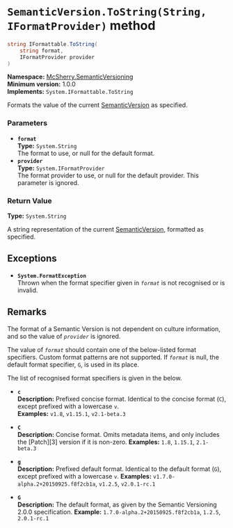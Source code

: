 # `SemanticVersion.ToString(String, IFormatProvider)` method

```c#
string IFormattable.ToString(
    string format,
    IFormatProvider provider
)
```

**Namespace:** [McSherry.SemanticVersioning][1]  
**Minimum version:** 1.0.0  
**Implements:** `System.IFormattable.ToString`

[1]: ../

Formats the value of the current [SemanticVersion][2] as
specified.

[2]: ./


### Parameters

- **`format`**  
  **Type:** `System.String`  
  The format to use, or null for the default format.
- **`provider`**  
  **Type:** `System.IFormatProvider`  
  The format provider to use, or null for the default
  provider. This parameter is ignored.
  
  
### Return Value

**Type:** `System.String`

A string representation of the current [SemanticVersion][2],
formatted as specified.


## Exceptions

- **`System.FormatException`**  
  Thrown when the format specifier given in _`format`_ is not
  recognised or is invalid.
  
  
## Remarks

The format of a Semantic Version is not dependent on culture
information, and so the value of _`provider`_ is ignored.

The value of _`format`_ should contain one of the below-listed
format specifiers. Custom format patterns are not supported. If
_`format`_ is null, the default format specifier, `G`, is used
in its place.

The list of recognised format specifiers is given in the below.

- **`c`**  
  **Description:** Prefixed concise format. Identical to the
  concise format (`C`), except prefixed with a lowercase `v`.  
  **Examples:** `v1.8`, `v1.15.1`, `v2.1-beta.3`
  
- **`C`**  
  **Description:** Concise format. Omits metadata items, and only
  includes the [Patch][3] version if it is non-zero.
  **Examples:** `1.8`, `1.15.1`, `2.1-beta.3`
  
- **`g`**  
  **Description:** Prefixed default format. Identical to the
  default format (`G`), except prefixed with a lowercase `v`.
  **Examples:** `v1.7.0-alpha.2+20150925.f8f2cb1a`, `v1.2.5`,
  `v2.0.1-rc.1`
  
- **`G`**  
  **Description:** The default format, as given by the Semantic
  Versioning 2.0.0 specification.
  **Example:** `1.7.0-alpha.2+20150925.f8f2cb1a`, `1.2.5`,
  `2.0.1-rc.1`